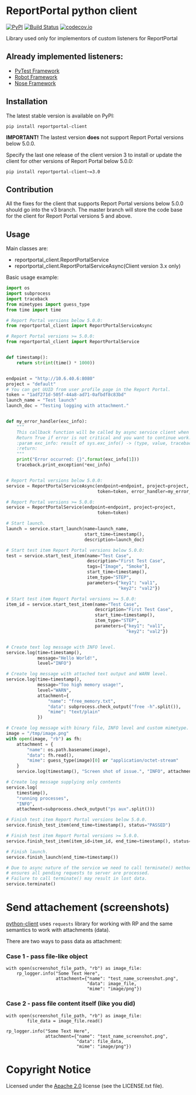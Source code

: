 # ReportPortal python client

[![PyPI](https://img.shields.io/pypi/v/reportportal-client.svg?maxAge=259200)](https://pypi.python.org/pypi/reportportal-client)
[![Build Status](https://travis-ci.org/reportportal/client-Python.svg?branch=master)](https://travis-ci.org/reportportal/client-Python)
[![codecov.io](https://codecov.io/gh/reportportal/client-Python/branch/master/graph/badge.svg)](https://codecov.io/gh/reportportal/client-Python)

Library used only for implementors of custom listeners for ReportPortal


## Already implemented listeners:

- [PyTest Framework](https://github.com/reportportal/agent-python-pytest)
- [Robot Framework](https://github.com/reportportal/agent-Python-RobotFramework)
- [Nose Framework](https://github.com/reportportal/agent-python-nosetests)


## Installation

The latest stable version is available on PyPI:

```
pip install reportportal-client
```

**IMPORTANT!**
The lastest version **does** not support Report Portal versions below 5.0.0.

Specify the last one release of the client version 3 to install or update the client for other versions of Report Portal below 5.0.0:

```
pip install reportportal-client~=3.0
```


## Contribution

All the fixes for the client that supports Report Portal versions below 5.0.0 should go into the v3 branch.
The master branch will store the code base for the client for Report Portal versions 5 and above.


## Usage

Main classes are:

- reportportal_client.ReportPortalService
- reportportal_client.ReportPortalServiceAsync(Client version 3.x only)

Basic usage example:

```python
import os
import subprocess
import traceback
from mimetypes import guess_type
from time import time

# Report Portal versions below 5.0.0:
from reportportal_client import ReportPortalServiceAsync

# Report Portal versions >= 5.0.0:
from reportportal_client import ReportPortalService


def timestamp():
    return str(int(time() * 1000))


endpoint = "http://10.6.40.6:8080"
project = "default"
# You can get UUID from user profile page in the Report Portal.
token = "1adf271d-505f-44a8-ad71-0afbdf8c83bd"
launch_name = "Test launch"
launch_doc = "Testing logging with attachment."


def my_error_handler(exc_info):
    """
    This callback function will be called by async service client when error occurs.
    Return True if error is not critical and you want to continue work.
    :param exc_info: result of sys.exc_info() -> (type, value, traceback)
    :return:
    """
    print("Error occurred: {}".format(exc_info[1]))
    traceback.print_exception(*exc_info)


# Report Portal versions below 5.0.0:
service = ReportPortalServiceAsync(endpoint=endpoint, project=project,
                                   token=token, error_handler=my_error_handler)

# Report Portal versions >= 5.0.0:
service = ReportPortalService(endpoint=endpoint, project=project,
                                   token=token)

# Start launch.
launch = service.start_launch(name=launch_name,
                              start_time=timestamp(),
                              description=launch_doc)

# Start test item Report Portal versions below 5.0.0:
test = service.start_test_item(name="Test Case",
                               description="First Test Case",
                               tags=["Image", "Smoke"],
                               start_time=timestamp(),
                               item_type="STEP",
                               parameters={"key1": "val1",
                                           "key2": "val2"})

# Start test item Report Portal versions >= 5.0.0:
item_id = service.start_test_item(name="Test Case",
                                  description="First Test Case",
                                  start_time=timestamp(),
                                  item_type="STEP",
                                  parameters={"key1": "val1",
                                              "key2": "val2"})


# Create text log message with INFO level.
service.log(time=timestamp(),
            message="Hello World!",
            level="INFO")

# Create log message with attached text output and WARN level.
service.log(time=timestamp(),
            message="Too high memory usage!",
            level="WARN",
            attachment={
                "name": "free_memory.txt",
                "data": subprocess.check_output("free -h".split()),
                "mime": "text/plain"
            })

# Create log message with binary file, INFO level and custom mimetype.
image = "/tmp/image.png"
with open(image, "rb") as fh:
    attachment = {
        "name": os.path.basename(image),
        "data": fh.read(),
        "mime": guess_type(image)[0] or "application/octet-stream"
    }
    service.log(timestamp(), "Screen shot of issue.", "INFO", attachment)

# Create log message supplying only contents
service.log(
    timestamp(),
    "running processes",
    "INFO",
    attachment=subprocess.check_output("ps aux".split()))

# Finish test item Report Portal versions below 5.0.0.
service.finish_test_item(end_time=timestamp(), status="PASSED")

# Finish test item Report Portal versions >= 5.0.0.
service.finish_test_item(item_id=item_id, end_time=timestamp(), status="PASSED")

# Finish launch.
service.finish_launch(end_time=timestamp())

# Due to async nature of the service we need to call terminate() method which
# ensures all pending requests to server are processed.
# Failure to call terminate() may result in lost data.
service.terminate()
```


# Send attachement (screenshots)

[python-client](https://github.com/reportportal/client-Python/blob/64550693ec9c198b439f8f6e8b23413812d9adf1/reportportal_client/service.py#L259) uses `requests` library for working with RP and the same semantics to work with attachments (data).

There are two ways to pass data as attachment:

### Case 1 - pass file-like object
```
with open(screenshot_file_path, "rb") as image_file:
    rp_logger.info("Some Text Here",
                   attachment={"name": "test_name_screenshot.png",
                               "data": image_file,
                               "mime": "image/png"})
```

### Case 2 - pass file content itself (like you did)
```
with open(screenshot_file_path, "rb") as image_file:
        file_data = image_file.read()

rp_logger.info("Some Text Here",
               attachment={"name": "test_name_screenshot.png",
                           "data": file_data,
                           "mime": "image/png"})
```


# Copyright Notice

Licensed under the [Apache 2.0](https://www.apache.org/licenses/LICENSE-2.0)
license (see the LICENSE.txt file).
